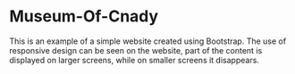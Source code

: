 # Museum-Of-Cnady
This is an example of a simple website created using Bootstrap. The use of responsive design can be seen on the website, part of the content is displayed on larger screens, while on smaller screens it disappears.

